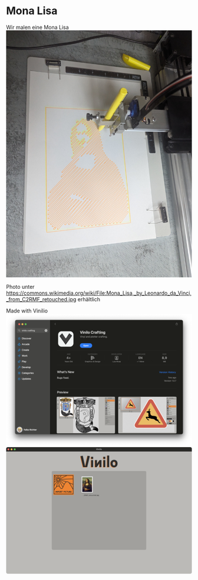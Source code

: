 # Mona Lisa

Wir malen eine Mona Lisa
![](mona_photo.jpg)

Photo unter https://commons.wikimedia.org/wiki/File:Mona_Lisa,_by_Leonardo_da_Vinci,_from_C2RMF_retouched.jpg erhältlich

Made with Vinilio 
![](vinilio1.png)
![](vinilio2.png)
